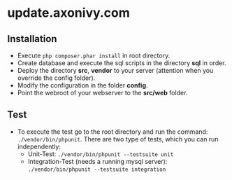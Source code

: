 # update.axonivy.com

## Installation

* Execute `php composer.phar install` in root directory. 
* Create database and execute the sql scripts in the directory **sql** in order.
* Deploy the directory **src**, **vendor** to your server (attention when you override the config folder).
* Modify the configuration in the folder **config**.
* Point the webroot of your webserver to the **src/web** folder.

## Test

* To execute the test go to the root directory and run the command: `./vendor/bin/phpunit`. There are two type of tests, which you can run independently:
    * Unit-Test: `./vendor/bin/phpunit --testsuite unit`
    * Integration-Test (needs a running mysql server): `./vendor/bin/phpunit --testsuite integration`
